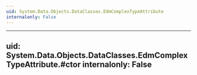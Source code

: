 ```yaml
---
uid: System.Data.Objects.DataClasses.EdmComplexTypeAttribute
internalonly: False
---
```


---
uid: System.Data.Objects.DataClasses.EdmComplexTypeAttribute.#ctor
internalonly: False
---
